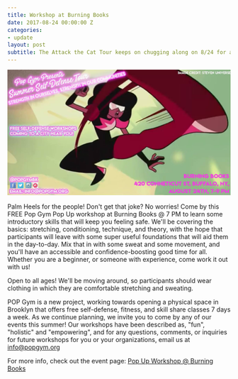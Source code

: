 ```yaml
---
title: Workshop at Burning Books
date: 2017-08-24 00:00:00 Z
categories:
- update
layout: post
subtitle: The Attack the Cat Tour keeps on chugging along on 8/24 for a Pop Up workshop at Burning Books in Buffalo!
---
```


![Pop Gym at New Women Space](/assets/burning.jpg)

Palm Heels for the people! Don't get that joke? No worries! Come by this FREE Pop Gym Pop Up workshop at Burning Books @ 7 PM to learn some introductory skills that will keep you feeling safe. We'll be covering the basics: stretching, conditioning, technique, and theory, with the hope that participants will leave with some super useful foundations that will aid them in the day-to-day. Mix that in with some sweat and some movement, and you'll have an accessible and confidence-boosting good time for all. Whether you are a beginner, or someone with experience, come work it out with us!

Open to all ages! We'll be moving around, so participants should wear clothing in which they are comfortable stretching and sweating.

POP Gym is a new project, working towards opening a physical space in Brooklyn that offers free self-defense, fitness, and skill share classes 7 days a week. As we continue planning, we invite you to come by any of our events this summer! Our workshops have been described as, "fun", "holistic" and "empowering", and for any questions, comments, or inquiries for future workshops for you or your organizations, email us at info@popgym.org


For more info, check out the event page: [Pop Up Workshop @ Burning Books](https://www.facebook.com/events/828884827285324/)
